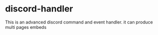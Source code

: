 # discord-handler
This is an advanced discord command and event handler. it can produce multi pages embeds
